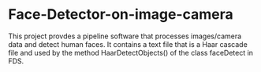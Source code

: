 # Face-Detector-on-image-camera
This project provdes a pipeline software that processes images/camera data and detect human faces. It contains a text file that is a Haar cascade file and used by the method HaarDetectObjects() of the class faceDetect in FDS.
